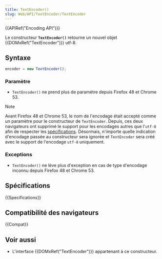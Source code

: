 ```yaml
---
title: TextEncoder()
slug: Web/API/TextEncoder/TextEncoder
---
```


{{APIRef("Encoding API")}}

Le constructeur **`TextEncoder()`** retourne un nouvel objet {{DOMxRef("TextEncoder")}} utf-8.

## Syntaxe

```js
encoder = new TextEncoder();
```

### Paramètre

- `TextEncoder()` ne prend plus de paramètre depuis Firefox 48 et Chrome 53.

> [!NOTE]
> Avant Firefox 48 et Chrome 53, le nom de l'encodage était accepté comme un paramètre pour le constructeur de `TextEncoder`.
> Depuis, ces deux navigateurs ont supprimé le support pour les encodages autres que l'`utf-8` afin de respecter les [spécifications](https://www.w3.org/TR/encoding/#dom-textencoder).
> Désormais, n'importe quelle indication d'encodage passée au constructeur sera ignorée et `TextEncoder` sera créé avec le support de l'encodage `utf-8` uniquement.

### Exceptions

- `TextEncoder()` ne lève plus d'exception en cas de type d'encodage inconnu depuis Firefox 48 et Chrome 53.

## Spécifications

{{Specifications}}

## Compatibilité des navigateurs

{{Compat}}

## Voir aussi

- L'interface {{DOMxRef("TextEncoder")}} appartenant à ce constructeur.
